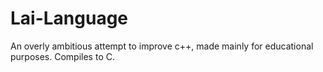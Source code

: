# Lai-Language
An overly ambitious attempt to improve c++, made mainly for educational purposes. Compiles to C.
